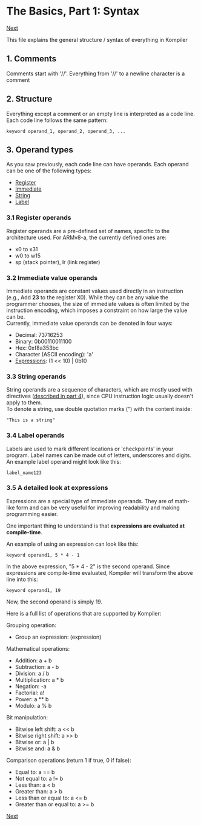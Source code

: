 # The Basics, Part 1: Syntax
[Next](/docs/basics/02_instructions.md)

This file explains the general structure / syntax of everything in Kompiler

## 1. Comments
Comments start with '//'. Everything from '//' to a newline character is a comment

## 2. Structure
Everything except a comment or an empty line is interpreted as a code line.<br>
Each code line follows the same pattern:
```
keyword operand_1, operand_2, operand_3, ...
```

## 3. Operand types

As you saw previously, each code line can have operands. Each operand can be one of the following types:
 - [Register](#31-register-operands)
 - [Immediate](#32-immediate-value-operands)
 - [String](#33-string-operands)
 - [Label](#34-label-operands)
 
### 3.1 Register operands

Register operands are a pre-defined set of names, specific to the architecture used. For ARMv8-a, the currently defined ones are:
 - x0 to x31
 - w0 to w15
 - sp (stack pointer), lr (link register)
 
### 3.2 Immediate value operands
 
Immediate operands are constant values used directly in an instruction (e.g., Add **23** to the register X0). While they can be any value the programmer chooses, the size of immediate values is often limited by the instruction encoding, which imposes a constraint on how large the value can be.<br>
Currently, immediate value operands can be denoted in four ways:
 - Decimal: 73716253
 - Binary: 0b00110011100
 - Hex: 0xf8a353bc
 - Character (ASCII encoding): 'a'
 - [Expressions](#35-a-detailed-look-at-expressions): (1 << 10) | 0b10
 
### 3.3 String operands

String operands are a sequence of characters, which are mostly used with directives ([described in part 4](/docs/basics/04_directives.md)), since CPU instruction logic usually doesn't apply to them.<br>
To denote a string, use double quotation marks (") with the content inside:
```
"This is a string"
```

### 3.4 Label operands

Labels are used to mark different locations or 'checkpoints' in your program. Label names can be made out of letters, underscores and digits.<br>
An example label operand might look like this:
```
label_name123
```

### 3.5 A detailed look at expressions

Expressions are a special type of immediate operands. They are of math-like form and can be very useful for improving readability and making programming easier.

One important thing to understand is that **expressions are evaluated at compile-time**.

An example of using an expression can look like this:
```
keyword operand1, 5 * 4 - 1
```
In the above expression, "5 * 4 - 2" is the second operand.
Since expressions are compile-time evaluated, Kompiler will transform the above line into this:
```
keyword operand1, 19
```
Now, the second operand is simply 19.

Here is a full list of operations that are supported by Kompiler:

Grouping operation:
 - Group an expression: (expression)

Mathematical operations:
 - Addition: a + b
 - Subtraction: a - b
 - Division: a / b
 - Multiplication: a * b
 - Negation: -a
 - Factorial: a!
 - Power: a ** b
 - Modulo: a % b

Bit manipulation:
 - Bitwise left shift: a << b
 - Bitwise right shift: a >> b
 - Bitwise or: a | b
 - Bitwise and: a & b

Comparison operations (return 1 if true, 0 if false):
 - Equal to: a == b
 - Not equal to: a != b
 - Less than: a < b
 - Greater than: a > b
 - Less than or equal to: a <= b
 - Greater than or equal to: a >= b


[Next](/docs/basics/02_instructions.md)